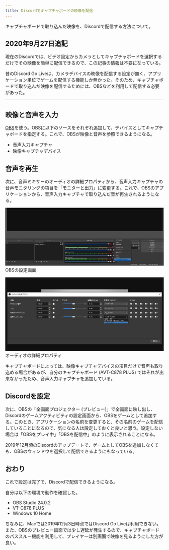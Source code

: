 ```yaml
---
title: Discordでキャプチャボードの映像を配信
---
```


キャプチャボードで取り込んだ映像を、Discordで配信する方法について。

## 2020年9月27日追記

現在のDiscordでは、ビデオ設定からカメラとしてキャプチャボードを選択するだけでその映像を簡単に配信できるので、この記事の情報は不要になっている。

昔のDiscord Go Liveは、カメラデバイスの映像を配信する設定が無く、アプリケーション単位でゲームを配信する機能しか無かった。そのため、キャプチャボードで取り込んだ映像を配信するためには、OBSなどを利用して配信する必要があった。

---

## 映像と音声を入力

[OBS][1]を使う。OBSに以下のソースをそれぞれ追加して、デバイスとしてキャプチャボードを指定する。これで、OBSが映像と音声を参照できるようになる。

- 音声入力キャプチャ
- 映像キャプチャデバイス

## 音声を再生

次に、音声ミキサーのオーディオの詳細プロパティから、音声入力キャプチャの音声モニタリングの項目を「モニターと出力」に変更する。これで、OBSのアプリケーションから、音声入力キャプチャで取り込んだ音が再生されるようになる。

![](/images/2019-12-03-discord-go-live-capture-1.png)
OBSの設定画面

![](/images/2019-12-03-discord-go-live-capture-2.png)
オーディオの詳細プロパティ

キャプチャボードによっては、映像キャプチャデバイスの項目だけで音声も取り込める場合があるが、自分のキャプチャボード (AVT-C878 PLUS) ではそれが出来なかったため、音声入力キャプチャを追加している。

## Discordを設定

次に、OBSの「全画面プロジェクター (プレビュー)」で全画面に映し出し、Discordのゲームアクティビティの設定画面から、OBSをゲームとして追加する。このとき、アプリケーションの名前を変更すると、その名前のゲームを配信していることになるので、気になる人は設定しておくと良いと思う。設定しない場合は「OBSをプレイ中」「OBSを配信中」のように表示されることになる。

2019年12月頃のDiscordのアップデートで、ゲームとしてOBSを追加しなくても、OBSのウィンドウを選択して配信できるようにもなっている。

## おわり

これで設定は完了で、Discordで配信できるようになる。

自分は以下の環境で動作を確認した。

- OBS Studio 24.0.2
- VT-C878 PLUS
- Windows 10 Home

ちなみに、Macでは2019年12月3日時点ではDiscord Go Liveは利用できない。また、OBSのプレビュー画面では少し遅延が発生するので、キャプチャボードのパススルー機能を利用して、プレイヤーは別画面で映像を見るようにした方が良い。

[1]: https://obsproject.com/ja

